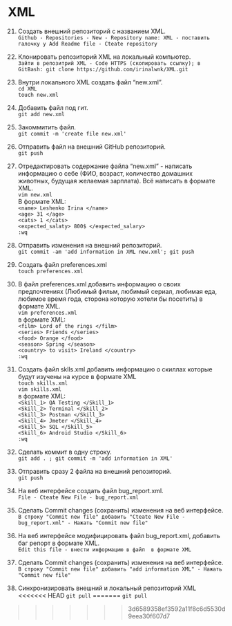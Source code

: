 # XML
21. Создать внешний репозиторий c названием XML.  
 `Github - Repositories - New - Repository name: XML - поставить галочку у Add Readme file - Cteate repository`
22. Клонировать репозиторий XML на локальный компьютер.  
`Зайти в репозитрий XML - Code HTTPS (скопировать ссылку);
в GitBash:
git clone https://github.com/irinalwnk/XML.git`  
23. Внутри локального XML создать файл “new.xml”.  
`cd XML`  
`touch new.xml`   
24. Добавить файл под гит.  
`git add new.xml`  
25. Закоммитить файл.  
 `git commit -m 'create file new.xml'`  
26. Отправить файл на внешний GitHub репозиторий.    
`git push`  
27. Отредактировать содержание файла “new.xml” - написать информацию о себе (ФИО, возраст, количество домашних животных, будущая желаемая зарплата). Всё написать в формате XML.  
`vim new.xml `  
	В формате XML:  
	`<name> Leshenko Irina </name>`  
	`<age> 31 </age>`  
	`<cats> 1 </cats>`  
	`<expected_salaty> 800$ </expected_salary>`  
	`:wq`

28. Отправить изменения на внешний репозиторий.  
`git commit -am 'add information in XML new.xml'; git push`  
 29. Создать файл preferences.xml  
`touch preferences.xml`  
 30. В файл preferences.xml добавить информацию о своих предпочтениях (Любимый фильм, любимый сериал, любимая еда, любимое время года, сторона которую хотели бы посетить) в формате XML.  
`vim preferences.xml`  
	в формате XML:  
	`<film> Lord of the rings </film>`  
	`<series> Friends </series>`  
	`<food> Orange </food>`  
	`<season> Spring </season>`  
	`<country> to visit> Ireland </country>`  
	`:wq`  

 31. Создать файл sklls.xml добавить информацию о скиллах которые будут изучены на курсе в формате XML  
`touch skills.xml`  
`vim skills.xml`  
	в формате XML:  
	`<Skill_1> QA Testing </Skill_1>`  
	`<Skill_2> Terminal </Skill_2>`    
	`<Skill_3> Postman </Skill_3>`    
	`<Skill_4> Jmeter </Skill_4>`    
	`<Skill_5> SQL </Skill_5>`   
	`<Skill_6> Android Studio </Skill_6>`    
	`:wq`  
 32. Сделать коммит в одну строку.  
`git add . ; git commit -m 'add information in XML'`  
 33. Отправить сразу 2 файла на внешний репозиторий.  
`git push`  
 34. На веб интерфейсе создать файл bug_report.xml.  
`File - Cteate New File - bug_report.xml`  
 35. Сделать Commit changes (сохранить) изменения на веб интерфейсе.  
`В строку "Commit new file" добавить "Cteate New File - bug_report.xml" - Нажать "Commit new file"`  
 36. На веб интерфейсе модифицировать файл bug_report.xml, добавить баг репорт в формате XML.  
`Edit this file - внести информацию в файл  в формате XML`  
 37. Сделать Commit changes (сохранить) изменения на веб интерфейсе.  
`В строку "Commit new file" добавить "add information XML" - Нажать "Commit new file"`  
 38. Синхронизировать внешний и локальный репозиторий XML  
<<<<<<< HEAD
`git pull`
=======
`git pull`
>>>>>>> 3d6589358ef3592a11f8c6d5530d9eea30f607d7
